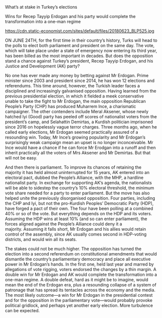 What’s at stake in Turkey’s elections

Wins for Recep Tayyip Erdogan and his party would complete the transformation into a one-man regime

https://cdn.static-economist.com/sites/default/files/20180623_BLP525.jpg

ON JUNE 24TH, for the first time in their country’s history, Turks will head to the polls to elect both parliament and president on the same day. The vote, which will take place under a state of emergency now entering its third year, has been billed as the most important in decades. But does the opposition stand a chance against Turkey’s president, Recep Tayyip Erdogan, and his Justice and Development (AK) party?

No one has ever made any money by betting against Mr Erdogan. Prime minister since 2003 and president since 2014, he has won 12 elections and referendums. This time around, however, the Turkish leader faces a disciplined and increasingly galvanised opposition. Having learned from the previous presidential election, in which it fielded a meek conservative unable to take the fight to Mr Erdogan, the main opposition Republican People’s Party (CHP) has produced Muharrem Ince, a charismatic campaigner. The other contenders include Meral Aksener, whose newly hatched Iyi (Good) party has peeled off scores of nationalist voters from the president’s camp, and Selahattin Demirtas, a Kurdish politician imprisoned since 2016 on hopelessly vague terror charges. Three months ago, when he called early elections, Mr Erdogan seemed practically assured of a resounding win. Today, Mr Ince’s growing popularity and Mr Erdogan’s surprisingly weak campaign mean an upset is no longer inconceivable. Mr Ince would have a chance if he can force Mr Erodgan into a runoff and then inherit practically all the voters of Mrs Aksener and Mr Demirtas. But that will not be easy. 

And then there is parliament. To improve its chances of retaining the majority it has held almost uninterrupted for 15 years, AK entered into an electoral pact, dubbed the People’s Alliance, with the MHP, a hardline nationalist party. In exchange for supporting AK’s agenda, the nationalists will be able to sidestep the country’s 10% electoral threshold, the minimum vote share needed for a party to enter parliament. But the move has also helped unite the previously disorganised opposition. Four parties, including the CHP and Iyi, but not the pro-Kurdish Peoples’ Democratic Party (HDP), have forged a pact of their own. The four have been polling at a combined 40% or so of the vote. But everything depends on the HDP and its voters. Assuming the HDP wins at least 10% (and so can enter parliament), the forces aligned against the People’s Alliance could deny it a majority. Assuming it falls short, Mr Erdogan and his allies would retain control of the assembly, since AK usually comes second in HDP-voting districts, and would win all its seats.

The stakes could not be much higher. The opposition has turned the election into a second referendum on constitutional amendments that would dismantle the country’s parliamentary democracy and place all executive power in Mr Erdogan’s hands. In the first one, held last year and marred by allegations of vote rigging, voters endorsed the changes by a thin margin. A double win for Mr Erdogan and AK would complete the transformation into a one-man regime. A double defeat, hard as it might be to imagine, would mean the end of the Erdogan era, plus a resounding collapse of a system of patronage that has spread its tentacles across the economy and the media. The most likely outcome—a win for Mr Erdogan in the presidential contest and for the opposition in the parliamentary vote—would probably provoke political gridlock, and perhaps yet another early election. More turbulence can be expected.